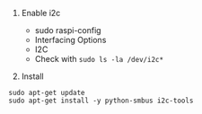 1. Enable i2c
    * sudo raspi-config
    * Interfacing Options
    * I2C
    * Check with `sudo ls -la /dev/i2c*`

2. Install
```
sudo apt-get update
sudo apt-get install -y python-smbus i2c-tools
```